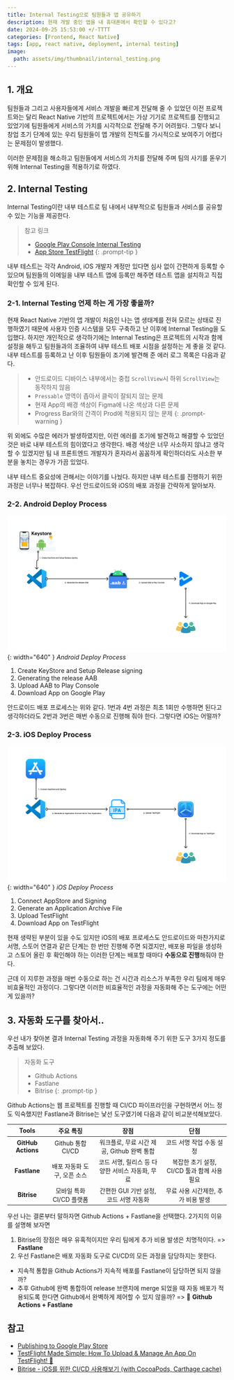 ```yaml
---
title: Internal Testing으로 팀원들과 앱 공유하기
description: 현재 개발 중인 앱을 내 휴대폰에서 확인할 수 있다고?
date: 2024-09-25 15:53:00 +/-TTTT
categories: [Frontend, React Native]
tags: [app, react native, deployment, internal testing]
image:
  path: assets/img/thumbnail/internal_testing.png
---
```


## 1. 개요

팀원들과 그리고 사용자들에게 서비스 개발을 빠르게 전달해 줄 수 있었던 이전 프로젝트와는 달리 React Native 기반의 프로젝트에서는 가상 기기로 프로젝트를 진행되고 있었기에 팀원들에게 서비스의 가치를 시각적으로 전달해 주기 어려웠다. 그렇다 보니 창업 초기 단계에 있는 우리 팀원들이 앱 개발의 진척도를 가시적으로 보여주기 어렵다는 문제점이 발생했다.

이러한 문제점을 해소하고 팀원들에게 서비스의 가치를 전달해 주며 팀의 사기를 돋우기 위해 Internal Testing을 적용하기로 하였다.

## 2. Internal Testing

Internal Testing이란 내부 테스트로 팀 내에서 내부적으로 팀원들과 서비스를 공유할 수 있는 기능을 제공한다.

> 참고 링크
> - [Google Play Console Internal Testing](https://play.google.com/console/about/internal-testing/)
> - [App Store TestFlight](https://developer.apple.com/testflight/)
{: .prompt-tip }

내부 테스트는 각각 Android, iOS 개발자 계정만 있다면 심사 없이 간편하게 등록할 수 있으며 팀원들의 이메일을 내부 테스트 앱에 등록만 해주면 테스트 앱을 설치하고 직접 확인할 수 있게 된다.

### 2-1. Internal Testing 언제 하는 게 가장 좋을까?

현재 React Native 기반의 앱 개발이 처음인 나는 앱 생태계를 전혀 모르는 상태로 진행하였기 때문에 사용자 인증 시스템을 모두 구축하고 난 이후에 Internal Testing을 도입했다. 하지만 개인적으로 생각하기에는 Internal Testing은 프로젝트의 시작과 함께 설정을 해두고 팀원들과의 조율하여 내부 테스트 배포 시점을 설정하는 게 좋을 것 같다. 내부 테스트를 등록하고 난 이후 팀원들이 조기에 발견해 준 에러 로그 목록은 다음과 같다.

> - 안드로이드 디바이스 내부에서는 중첩 `ScrollView`시 하위 `ScrollView`는 동작하지 않음
> - `Pressable` 영역이 좁아서 클릭이 잘되지 않는 문제
> - 현재 App의 배경 색상이 Figma에 나온 색상과 다른 문제
> - Progress Bar와의 간격이 Prod에 적용되지 않는 문제
{: .prompt-warning }

위 외에도 수많은 에러가 발생하였지만, 이런 에러를 조기에 발견하고 해결할 수 있었던 것은 바로 내부 테스트의 힘이였다고 생각한다. 배경 색상은 너무 사소하지 않냐고 생각할 수 있겠지만 팀 내 프론트엔드 개발자가 혼자라서 꼼꼼하게 확인하더라도 사소한 부분을 놓치는 경우가 가끔 있었다.

내부 테스트 중요성에 관해서는 이야기를 나눴다. 하지만 내부 테스트를 진행하기 위한 과정은 너무나 복잡하다. 우선 안드로이드와 iOS의 배포 과정을 간략하게 알아보자.

### 2-2. Android Deploy Process

![Android Deploy Process](assets/img/writing/1/android_deploy_process.png){: width="640" }
_Android Deploy Process_

1. Create KeyStore and Setup Release signing
2. Generating the release AAB
3. Upload AAB to Play Console
4. Download App on Google Play

안드로이드 배포 프로세스는 위와 같다. 1번과 4번 과정은 최초 1회만 수행하면 된다고 생각하더라도 2번과 3번은 매번 수동으로 진행해 줘야 한다. 그렇다면 iOS는 어떨까?

### 2-3. iOS Deploy Process

![iOS Deploy Process](assets/img/writing/1/ios_deploy_process.png){: width="640" }
_iOS Deploy Process_

1. Connect AppStore and Signing
2. Generate an Application Archive File
3. Upload TestFlight
4. Download App on TestFlight

현재 생략된 부분이 있을 수도 있지만 iOS의 배포 프로세스도 안드로이드와 마찬가지로 서명, 스토어 연결과 같은 단계는 한 번만 진행해 주면 되겠지만, 배포용 파일을 생성하고 스토어 올린 후 확인해야 하는 이러한 단계는 배포할 때마다 **수동으로 진행**해줘야 한다.

근데 이 지루한 과정을 매번 수동으로 하는 건 시간과 리소스가 부족한 우리 팀에게 매우 비효율적인 과정이다. 그렇다면 이러한 비효율적인 과정을 자동화해 주는 도구에는 어떤 게 있을까?

## 3. 자동화 도구를 찾아서..

우선 내가 찾아본 결과 Internal Testing 과정을 자동화해 주기 위한 도구 3가지 정도를 추출해 보았다.

> 자동화 도구
> - Github Actions
> - Fastlane
> - Bitrise
{: .prompt-tip }

Github Actions는 웹 프로젝트를 진행할 때 CI/CD 파이프라인을 구현하면서 어느 정도 익숙했지만 Fastlane과 Bitrise는 낯선 도구였기에 다음과 같이 비교분석해보았다.

|  Tools  |  주요 특징  |  장점  |  단점  |
| :--: | :--: | :--: | :--: |
| **GitHub Actions** | Github 통합 CI/CD | 워크플로, 무료 시간 제공, Github 완벽 통합 | 코드 서명 작업 수동 설정 |
| **Fastlane** | 배포 자동화 도구, 오픈 소스 | 코드 서명, 릴리스 등 다양한 서비스 자동화, 무료 | 복잡한 초기 설정, CI/CD 툴과 함께 사용 필요 |
| **Bitrise** | 모바일 특화 CI/CD 플랫폼 | 간편한 GUI 기반 설정, 코드 서명 자동화 | 무료 사용 시간제한, 추가 비용 발생 |

우선 나는 결론부터 말하자면 Github Actions + Fastlane을 선택했다. 2가지의 이유를 설명해 보자면 

1. Bitrise의 장점은 매우 유혹적이지만 우리 팀에게 추가 비용 발생은 치명적이다. => **Fastlane**
2. 우선 Fastlane은 배포 자동화 도구로 CI/CD의 모든 과정을 담당하지는 못한다.
  - 지속적 통합을 Github Actions가 지속적 배포를 Fastlane이 담당하면 되지 않을까?
  - 추후 Github에 완벽 통합하여 release 브랜치에 merge 되었을 때 자동 배포가 적용되도록 한다면 Github에서 완벽하게 제어할 수 있지 않을까? => 🎉 **Github Actions + Fastlane**

## 참고

- [Publishing to Google Play Store](https://reactnative.dev/docs/signed-apk-android)
- [TestFlight Made Simple: How To Upload & Manage An App On TestFlight! 🚀](https://www.youtube.com/watch?v=3aautA1kclE&t=567s)
- [Bitrise - iOS를 위한 CI/CD 사용해보기 (with CocoaPods, Carthage cache)](https://void0306.tistory.com/3)